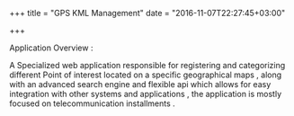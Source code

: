+++
title = "GPS KML Management"
date = "2016-11-07T22:27:45+03:00"

+++

Application Overview :

A Specialized web application responsible for registering and categorizing different Point of interest located on a specific geographical maps , along with an advanced search engine and flexible api which allows for easy integration with other systems and applications , the application is mostly focused on telecommunication installments .
